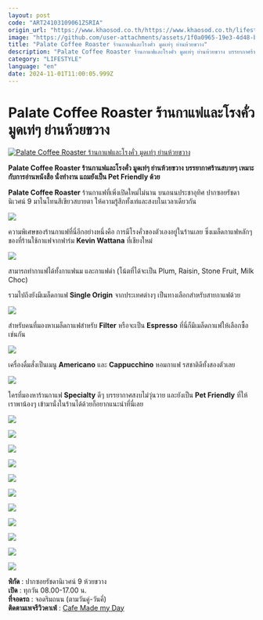 ```yaml
---
layout: post
code: "ART24103109061ZSRIA"
origin_url: "https://www.khaosod.co.th/https://www.khaosod.co.th/lifestyle/news_9479182"
image: "https://github.com/user-attachments/assets/1f0a0965-19e3-4d48-ba91-86072b00e011"
title: "Palate Coffee Roaster ร้านกาแฟและโรงคั่ว มูดเท่ๆ ย่านห้วยขวาง"
description: "Palate Coffee Roaster ร้านกาแฟและโรงคั่ว มูดเท่ๆ ย่านห้วยขวาง บรรยากาศร้านสบายๆ เหมาะกับการอ่านหนังสือ นั่งทำงาน แถมยังเป็น Pet Friendly ด้วย"
category: "LIFESTYLE"
language: "en"
date: 2024-11-01T11:00:05.999Z
---
```


# Palate Coffee Roaster ร้านกาแฟและโรงคั่ว มูดเท่ๆ ย่านห้วยขวาง

[![Palate Coffee Roaster ร้านกาแฟและโรงคั่ว มูดเท่ๆ ย่านห้วยขวาง](https://www.khaosod.co.th/wpapp/uploads/2024/10/palate001.jpg "Palate Coffee Roaster ร้านกาแฟและโรงคั่ว มูดเท่ๆ ย่านห้วยขวาง")](https://www.khaosod.co.th/wpapp/uploads/2024/10/palate001.jpg)

**Palate Coffee Roaster ร้านกาแฟและโรงคั่ว มูดเท่ๆ ย่านห้วยขวาง บรรยากาศร้านสบายๆ เหมาะกับการอ่านหนังสือ นั่งทำงาน แถมยังเป็น Pet Friendly ด้วย**

**Palate Coffee Roaster** ร้านกาแฟที่เพิ่งเปิดใหม่ไม่นาน บนถนนประชาอุทิศ ปากซอยรัชดานิเวศน์ 9 มาในโทนสีเขียวสบายตา ให้ความรู้สึกทั้งเท่และสงบในเวลาเดียวกัน

![](https://www.khaosod.co.th/wpapp/uploads/2024/10/IMG_4945-696x527.jpg)

ความพิเศษของร้านกาแฟที่นี่อีกอย่างหนึ่งคือ การมีโรงคั่วของตัวเองอยู่ในร้านเลย ซึ่งเมล็ดกาแฟหลักๆ ของที่ร้านใช้กาแฟจากฟาร์ม **Kevin Wattana** ที่เชียงใหม่

![](https://www.khaosod.co.th/wpapp/uploads/2024/10/IMG_4943-527x696.jpg)

สามารถทำกาแฟได้ทั้งกาแฟนม และกาแฟดำ (โน้ตที่ได้จะเป็น Plum, Raisin, Stone Fruit, Milk Choc)

รวมไปถึงยังมีเมล็ดกาแฟ **Single Origin** จากประเทศต่างๆ เป็นทางเลือกสำหรับสายกาแฟด้วย

![](https://www.khaosod.co.th/wpapp/uploads/2024/10/IMG_4976-527x696.jpg)

สำหรับคนที่มองหาเมล็ดกาแฟสำหรับ **Filter** หรือจะเป็น **Espresso** ที่นี่ก็มีเมล็ดกาแฟให้เลือกซื้อเช่นกัน

![](https://www.khaosod.co.th/wpapp/uploads/2024/10/IMG_4954-527x696.jpg)

เครื่องดื่มสั่งเป็นเมนู **Americano** และ **Cappucchino** หอมกาแฟ รสชาติดีทั้งสองตัวเลย

![](https://www.khaosod.co.th/wpapp/uploads/2024/10/IMG_4956-527x696.jpg)

ใครที่มองหาร้านกาแฟ **Specialty** ดีๆ บรรยากาศสงบไม่วุ่นวาย และยังเป็น **Pet Friendly** ที่ให้เราพาน้องๆ เข้ามานั่งในร้านได้ด้วยก็อยากแนะนำที่นี่เลย

![](https://www.khaosod.co.th/wpapp/uploads/2024/10/IMG_4944-527x696.jpg)

![](https://www.khaosod.co.th/wpapp/uploads/2024/10/IMG_4930-527x696.jpg)

![](https://www.khaosod.co.th/wpapp/uploads/2024/10/IMG_4936-696x527.jpg)

![](https://www.khaosod.co.th/wpapp/uploads/2024/10/IMG_4984-696x527.jpg)

![](https://www.khaosod.co.th/wpapp/uploads/2024/10/IMG_4942-527x696.jpg)

![](https://www.khaosod.co.th/wpapp/uploads/2024/10/IMG_4987-696x527.jpg)

![](https://www.khaosod.co.th/wpapp/uploads/2024/10/IMG_4977-527x696.jpg)

![](https://www.khaosod.co.th/wpapp/uploads/2024/10/IMG_4970-527x696.jpg)

![](https://www.khaosod.co.th/wpapp/uploads/2024/10/IMG_4961-527x696.jpg)

![](https://www.khaosod.co.th/wpapp/uploads/2024/10/IMG_4935-527x696.jpg)

![](https://www.khaosod.co.th/wpapp/uploads/2024/10/IMG_4933-527x696.jpg)

**พิกัด** : ปากซอยรัชดานิเวศน์ 9 ห้วยขวาง  
**เปิด** : ทุกวัน 08.00-17.00 น.  
**ที่จอดรถ** : จอดริมถนน (ตามวันคู่-วันคี่)  
**ติดตามเพจรีวิวคาเฟ่** : [Cafe Made my Day](https://www.facebook.com/cafemademyday)